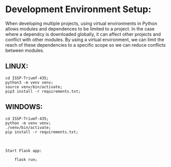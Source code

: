 # Development Environment Setup:

When developing multiple projects, using virtual environments in Python allows modules and dependences to be limited to a project. In the case where a dependcy is downloaded globally, it can affect other projects and conflict with other modules. By using a virtual environment, we can limit the reach of these dependencies to a specific scope so we can reduce conflicts between modules. 

## LINUX:

    cd ISSP-Triumf-435;
    python3 -m venv venv;
    source venv/bin/activate;
    pip3 install -r requirements.txt;

## WINDOWS:

    cd ISSP-Triumf-435;
    python -m venv venv;
    ./venv/bin/activate;
    pip install -r requirements.txt;

<br>

```
Start Flask app:

    flask run;
```
